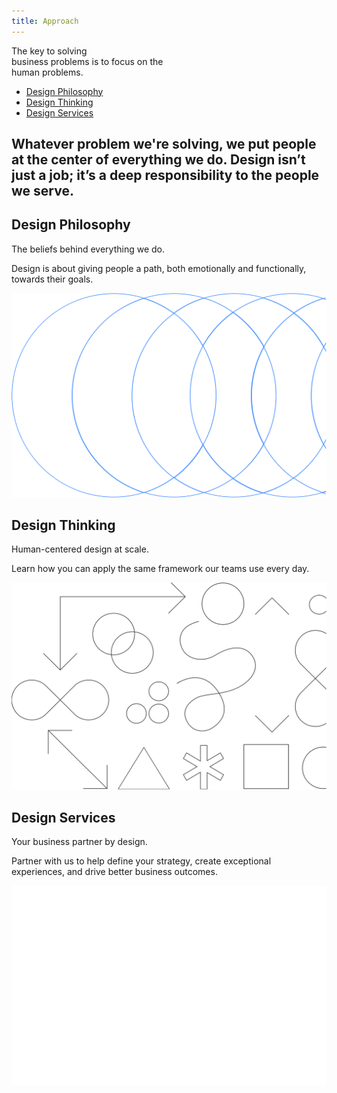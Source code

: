 ```yaml
---
title: Approach
---
```


<title-block>

The key to solving<br>
business problems
<span>is to focus on the
<br>human problems.</span>

<anchor-links>

- [Design Philosophy](#design-philosophy)
- [Design Thinking](#design-thinking)
- [Design Services](#design-services)

</anchor-links>

</title-block>

<grid background="gray-10">
<column lg="8">

## Whatever problem we're solving, we put people at the center of everything we do. Design isn’t just a job; it’s a deep responsibility to the people we serve.

<icon name="ArrowDown32"></icon>

</column>

</grid>
<grid background="black" classname="background--tile">
<column lg="4" offset_lg="1">

<h2>Design Philosophy</h2>
<p size="xl">The beliefs behind everything we do.</p>

Design is about giving people a path, both emotionally and functionally, towards their goals.

</column>
<column lg="8" offset_lg="3">

<tile
    href="/approach/design-philosophy"
    title="Learn more">
<img src="images/philosophy.svg" alt="Geometric shapes"/>
</tile>

</column>
</grid>
<grid background="gray-20" classname="background--tile">
<column lg="4" offset_lg="1">

<h2>Design Thinking</h2>
<p size="xl">Human-centered design at scale.</p>

Learn how you can apply the same framework our teams use every day.

</column>
<column lg="8" offset_lg="3">

<tile
    href="/approach/design-thinking"
    title="Learn more">
<img src="images/thinking.svg" alt="Geometric shapes"/>
</tile>

</column>
</grid>
<grid background="gray-80" classname="background--tile">
<column lg="4" offset_lg="1">

<h2>Design Services</h2>
<p size="xl">Your business partner by design.</p>

Partner with us to help define your strategy, create exceptional experiences, and drive better business outcomes.

</column>
<column lg="8" offset_lg="3">

<tile
    href="/approach/design-services"
    title="Learn more">
<img src="images/services.svg" alt="Ven diagram emphasizing overlapping area"/>
</tile>

</column>
</grid>
